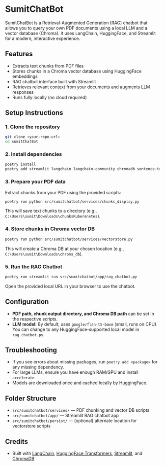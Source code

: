 # SumitChatBot

SumitChatBot is a Retrieval-Augmented Generation (RAG) chatbot that allows you to query your own PDF documents using a local LLM and a vector database (Chroma). It uses LangChain, HuggingFace, and Streamlit for a modern, interactive experience.

## Features
- Extracts text chunks from PDF files
- Stores chunks in a Chroma vector database using HuggingFace embeddings
- RAG chatbot interface built with Streamlit
- Retrieves relevant context from your documents and augments LLM responses
- Runs fully locally (no cloud required)

## Setup Instructions

### 1. Clone the repository
```sh
git clone <your-repo-url>
cd sumitChatBot
```

### 2. Install dependencies
```sh
poetry install
poetry add streamlit langchain langchain-community chromadb sentence-transformers transformers accelerate
```

### 3. Prepare your PDF data
Extract chunks from your PDF using the provided scripts:

```sh
poetry run python src/sumitchatbot/services/chunks_display.py
```
This will save text chunks to a directory (e.g., `C:\Users\sumit\Downloads\chunksKuberenetes`).

### 4. Store chunks in Chroma vector DB
```sh
poetry run python src/sumitchatbot/services/vectorstore.py
```
This will create a Chroma DB at your chosen location (e.g., `C:\Users\sumit\Downloads\chroma_db`).

### 5. Run the RAG Chatbot
```sh
poetry run streamlit run src/sumitchatbot/app/rag_chatbot.py
```
Open the provided local URL in your browser to use the chatbot.

## Configuration
- **PDF path, chunk output directory, and Chroma DB path** can be set in the respective scripts.
- **LLM model**: By default, uses `google/flan-t5-base` (small, runs on CPU). You can change to any HuggingFace-supported local model in `rag_chatbot.py`.

## Troubleshooting
- If you see errors about missing packages, run `poetry add <package>` for any missing dependency.
- For large LLMs, ensure you have enough RAM/GPU and install `accelerate`.
- Models are downloaded once and cached locally by HuggingFace.

## Folder Structure
- `src/sumitchatbot/services/` — PDF chunking and vector DB scripts
- `src/sumitchatbot/app/` — Streamlit RAG chatbot app
- `src/sumitchatbot/persist/` — (optional) alternate location for vectorstore scripts

## Credits
- Built with [LangChain](https://github.com/langchain-ai/langchain), [HuggingFace Transformers](https://github.com/huggingface/transformers), [Streamlit](https://streamlit.io/), and [ChromaDB](https://www.trychroma.com/)